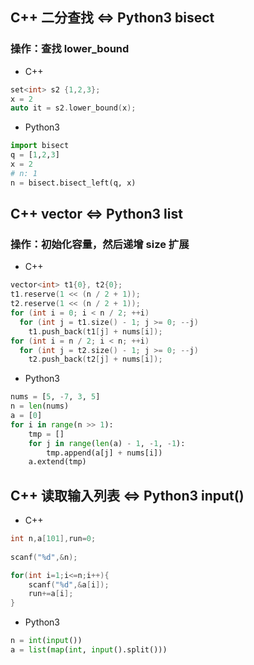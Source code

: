 
## C++ 二分查找 <=> Python3 bisect
### 操作：查找 lower_bound
- C++ 
```cpp
set<int> s2 {1,2,3};
x = 2
auto it = s2.lower_bound(x);
```
- Python3
```python
import bisect
q = [1,2,3]
x = 2
# n: 1
n = bisect.bisect_left(q, x)
```
## C++ vector <=> Python3 list
### 操作：初始化容量，然后递增 size 扩展
- C++ 
```cpp
vector<int> t1{0}, t2{0};
t1.reserve(1 << (n / 2 + 1));
t2.reserve(1 << (n / 2 + 1));
for (int i = 0; i < n / 2; ++i)
  for (int j = t1.size() - 1; j >= 0; --j)
    t1.push_back(t1[j] + nums[i]);
for (int i = n / 2; i < n; ++i)
  for (int j = t2.size() - 1; j >= 0; --j)
    t2.push_back(t2[j] + nums[i]);
```
- Python3
```python
nums = [5, -7, 3, 5]
n = len(nums)
a = [0]
for i in range(n >> 1):
    tmp = []
    for j in range(len(a) - 1, -1, -1):
        tmp.append(a[j] + nums[i])
    a.extend(tmp)
```
## C++ 读取输入列表 <=> Python3 input()
- C++ 
```cpp
int n,a[101],run=0;
    
scanf("%d",&n);

for(int i=1;i<=n;i++){
    scanf("%d",&a[i]);
    run+=a[i];
}
```
- Python3
```python
n = int(input())
a = list(map(int, input().split()))
```
